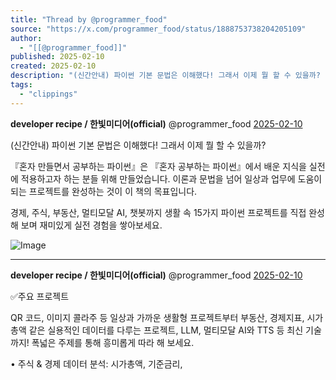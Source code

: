 ```yaml
---
title: "Thread by @programmer_food"
source: "https://x.com/programmer_food/status/1888753738204205109"
author:
  - "[[@programmer_food]]"
published: 2025-02-10
created: 2025-02-10
description: "(신간안내) 파이썬 기본 문법은 이해했다! 그래서 이제 뭘 할 수 있을까? 『혼자 만들면서 공부하는 파이썬』은 『혼자 공부하는 파이썬』에서 배운 지식을 실전에 적용하고자 하는 분들 위해 만들었습니다. 이론과 문법을 넘어 일상과 업무에 도움이 되는 프"
tags:
  - "clippings"
---
```

**developer recipe / 한빛미디어(official)** @programmer\_food [2025-02-10](https://x.com/programmer_food/status/1888753738204205109)

(신간안내) 파이썬 기본 문법은 이해했다! 그래서 이제 뭘 할 수 있을까?

『혼자 만들면서 공부하는 파이썬』은 『혼자 공부하는 파이썬』에서 배운 지식을 실전에 적용하고자 하는 분들 위해 만들었습니다. 이론과 문법을 넘어 일상과 업무에 도움이 되는 프로젝트를 완성하는 것이 이 책의 목표입니다.

경제, 주식, 부동산, 멀티모달 AI, 챗봇까지 생활 속 15가지 파이썬 프로젝트를 직접 완성해 보며 재미있게 실전 경험을 쌓아보세요.

![Image](https://pbs.twimg.com/media/GjYzSILbEAA_pyY?format=jpg&name=large)

---

**developer recipe / 한빛미디어(official)** @programmer\_food [2025-02-10](https://x.com/programmer_food/status/1888753741169647765)

✅주요 프로젝트

QR 코드, 이미지 콜라주 등 일상과 가까운 생활형 프로젝트부터 부동산, 경제지표, 시가총액 같은 실용적인 데이터를 다루는 프로젝트, LLM, 멀티모달 AI와 TTS 등 최신 기술까지! 폭넓은 주제를 통해 흥미롭게 따라 해 보세요.

• 주식 & 경제 데이터 분석: 시가총액, 기준금리,